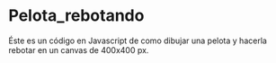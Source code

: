 # Pelota_rebotando
Éste es un código en Javascript de como dibujar una pelota y hacerla rebotar en un canvas de 400x400 px.
